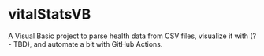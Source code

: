 # vitalStatsVB

A Visual Basic project to parse health data from CSV files, visualize it with (? - TBD), and automate a bit with GitHub Actions.
